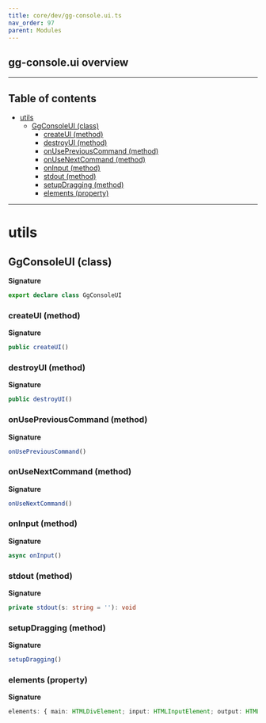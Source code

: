 ```yaml
---
title: core/dev/gg-console.ui.ts
nav_order: 97
parent: Modules
---
```


## gg-console.ui overview

---

<h2 class="text-delta">Table of contents</h2>

- [utils](#utils)
  - [GgConsoleUI (class)](#ggconsoleui-class)
    - [createUI (method)](#createui-method)
    - [destroyUI (method)](#destroyui-method)
    - [onUsePreviousCommand (method)](#onusepreviouscommand-method)
    - [onUseNextCommand (method)](#onusenextcommand-method)
    - [onInput (method)](#oninput-method)
    - [stdout (method)](#stdout-method)
    - [setupDragging (method)](#setupdragging-method)
    - [elements (property)](#elements-property)

---

# utils

## GgConsoleUI (class)

**Signature**

```ts
export declare class GgConsoleUI
```

### createUI (method)

**Signature**

```ts
public createUI()
```

### destroyUI (method)

**Signature**

```ts
public destroyUI()
```

### onUsePreviousCommand (method)

**Signature**

```ts
onUsePreviousCommand()
```

### onUseNextCommand (method)

**Signature**

```ts
onUseNextCommand()
```

### onInput (method)

**Signature**

```ts
async onInput()
```

### stdout (method)

**Signature**

```ts
private stdout(s: string = ''): void
```

### setupDragging (method)

**Signature**

```ts
setupDragging()
```

### elements (property)

**Signature**

```ts
elements: { main: HTMLDivElement; input: HTMLInputElement; output: HTMLDivElement; } | null
```
